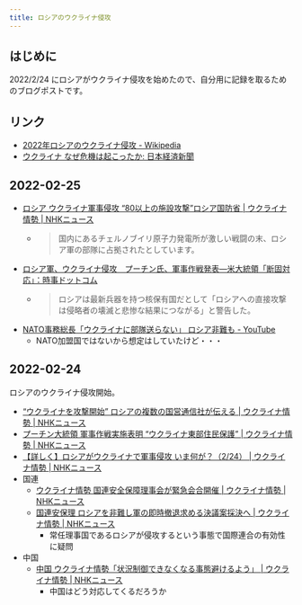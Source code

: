 ```yaml
---
title: ロシアのウクライナ侵攻
---
```


## はじめに

2022/2/24 にロシアがウクライナ侵攻を始めたので、自分用に記録を取るためのブログポストです。

## リンク

- [2022年ロシアのウクライナ侵攻 - Wikipedia](https://ja.wikipedia.org/wiki/2022%E5%B9%B4%E3%83%AD%E3%82%B7%E3%82%A2%E3%81%AE%E3%82%A6%E3%82%AF%E3%83%A9%E3%82%A4%E3%83%8A%E4%BE%B5%E6%94%BB)
- [ウクライナ なぜ危機は起こったか: 日本経済新聞](https://www.nikkei.com/telling/DGXZTS00000970X10C22A2000000/) <!-- Backup: https://mryhryki.com/api/s3/download/mryhryki-data/ZmlsZS9XYzJQN2ZBQ3B5ZUFKMDh6My5wZGY -->

## 2022-02-25

- [ロシア ウクライナ軍事侵攻 “80以上の施設攻撃”ロシア国防省 | ウクライナ情勢 | NHKニュース](https://www3.nhk.or.jp/news/html/20220225/k10013500311000.html?utm_int=nsearch_contents_search-items_001)
    - > 国内にあるチェルノブイリ原子力発電所が激しい戦闘の末、ロシア軍の部隊に占拠されたとしています。
- [ロシア軍、ウクライナ侵攻　プーチン氏、軍事作戦発表―米大統領「断固対応」：時事ドットコム](https://www.jiji.com/jc/article?k=2022022400548&g=int)
    - > ロシアは最新兵器を持つ核保有国だとして「ロシアへの直接攻撃は侵略者の壊滅と悲惨な結果につながる」と警告した。
- [NATO事務総長「ウクライナに部隊送らない」 ロシア非難も - YouTube](https://youtu.be/0BBYKS_D8nQ)
    - NATO加盟国ではないから想定はしていたけど・・・

## 2022-02-24

ロシアのウクライナ侵攻開始。

- [“ウクライナを攻撃開始” ロシアの複数の国営通信社が伝える | ウクライナ情勢 | NHKニュース](https://www3.nhk.or.jp/news/html/20220224/k10013498981000.html?utm_int=nsearch_contents_search-items_042)
- [プーチン大統領 軍事作戦実施表明 “ウクライナ東部住民保護” | ウクライナ情勢 | NHKニュース](https://www3.nhk.or.jp/news/html/20220224/k10013498841000.html?utm_int=nsearch_contents_search-items_045)
- [【詳しく】ロシアがウクライナで軍事侵攻 いま何が？（2/24） | ウクライナ情勢 | NHKニュース](https://www3.nhk.or.jp/news/html/20220224/k10013498811000.html?utm_int=nsearch_contents_search-items_022)
- 国連
    - [ウクライナ情勢 国連安全保障理事会が緊急会合開催 | ウクライナ情勢 | NHKニュース](https://www3.nhk.or.jp/news/html/20220224/k10013498661000.html?utm_int=nsearch_contents_search-items_039)
    - [国連安保理 ロシアを非難し軍の即時撤退求める決議案採決へ | ウクライナ情勢 | NHKニュース](https://www3.nhk.or.jp/news/html/20220225/k10013500401000.html?utm_int=nsearch_contents_search-items_004)
        - 常任理事国であるロシアが侵攻するという事態で国際連合の有効性に疑問
- 中国
    - [中国 ウクライナ情勢「状況制御できなくなる事態避けるよう」 | ウクライナ情勢 | NHKニュース](https://www3.nhk.or.jp/news/html/20220224/k10013500141000.html?utm_int=nsearch_contents_search-items_019)
        - 中国はどう対応してくるだろうか
